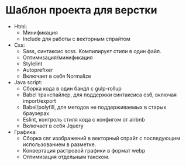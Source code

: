 # Шаблон проекта для верстки

+ Html:
	+ Минификация
	+ Include для работы с векторным спрайтом
+ Css:
	+ Sass, синтаксис scss. Компилирует стили в один файл.
	+ Оптимизация/минификация
	+ Stylelint
	+ Autoprefixer
	+ Включает в себя Normalize
+ Java script:
	+ Сборка кода в один бандл с gulp-rollup
	+ Babel транспайлер, для поддержки синтаксиса es6, включая import/export
	+ Babel/polyfill, для методов не поддерживаемых в старых браузерах 
	+ Eslint, контроль стиля кода с конфигом от airbnb
	+ Включает в себя Jquery
+ Графика: 
	+ Сборка свг изображений в векторный спрайт с последующим использованием в разметке.
	+ Конвертация растровой графики в формат webp
	+ Оптимизация отдельным такском.
